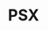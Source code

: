 ---
permalink: /technicalreference/psx/index/
layout: default
title: PSX
nav_order: 12
parent: Technical Reference
---